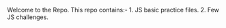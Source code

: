 Welcome to the Repo.
This repo contains:-
    1. JS basic practice files.
    2. Few JS challenges.
    